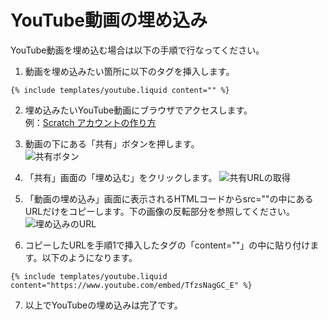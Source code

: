 # YouTube動画の埋め込み
YouTube動画を埋め込む場合は以下の手順で行なってください。

1. 動画を埋め込みたい箇所に以下のタグを挿入します。

```
{% include templates/youtube.liquid content="" %}
```

2. 埋め込みたいYouTube動画にブラウザでアクセスします。  
例：[Scratch アカウントの作り方](https://www.youtube.com/watch?v=TfzsNagGC_E)

3. 動画の下にある「共有」ボタンを押します。  
![共有ボタン](/how/assets/images/docs/youtube01.png)

4. 「共有」画面の「埋め込む」をクリックします。
![共有URLの取得](/how/assets/images/docs/youtube02.png)

5. 「動画の埋め込み」画面に表示されるHTMLコードからsrc=""の中にあるURLだけをコピーします。下の画像の反転部分を参照してください。  
![埋め込みのURL](/how/assets/images/docs/youtube03.png)

6. コピーしたURLを手順1で挿入したタグの「content=""」の中に貼り付けます。以下のようになります。

```
{% include templates/youtube.liquid content="https://www.youtube.com/embed/TfzsNagGC_E" %}
```

7. 以上でYouTubeの埋め込みは完了です。
